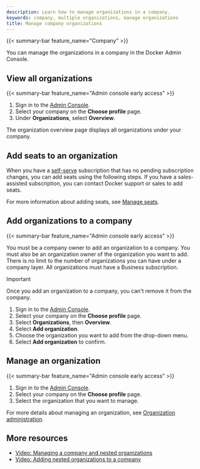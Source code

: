 ```yaml
---
description: Learn how to manage organizations in a company.
keywords: company, multiple organizations, manage organizations
title: Manage company organizations
---
```


{{< summary-bar feature_name="Company" >}}

You can manage the organizations in a company in the Docker Admin Console.

## View all organizations

{{< summary-bar feature_name="Admin console early access" >}}

1. Sign in to the [Admin Console](https://admin.docker.com).
2. Select your company on the **Choose profile** page.
3. Under **Organizations**, select **Overview**.

The organization overview page displays all organizations under your company.

## Add seats to an organization

When you have a [self-serve](../../subscription/details.md#self-serve) subscription that has no pending subscription changes, you can add seats using the following steps. If you have a sales-assisted subscription, you can contact Docker support or sales to add seats.

For more information about adding seats, see [Manage seats](/manuals/subscription/manage-seats.md#add-seats).

## Add organizations to a company

{{< summary-bar feature_name="Admin console early access" >}}

You must be a company owner to add an organization to a company. You must also be an organization owner of the organization you want to add. There is no limit to the number of organizations you can have under a company layer. All organizations must have a Business subscription.

> [!IMPORTANT]
>
> Once you add an organization to a company, you can't remove it from the company.

1. Sign in to the [Admin Console](https://admin.docker.com).
2. Select your company on the **Choose profile** page.
3. Select **Organizations**, then **Overview**.
4. Select **Add organization**.
5. Choose the organization you want to add from the drop-down menu.
6. Select **Add organization** to confirm.

## Manage an organization

{{< summary-bar feature_name="Admin console early access" >}}

1. Sign in to the [Admin Console](https://admin.docker.com).
2. Select your company on the **Choose profile** page.
3. Select the organization that you want to manage.

For more details about managing an organization, see [Organization administration](../organization/_index.md).

## More resources

- [Video: Managing a company and nested organizations](https://youtu.be/XZ5_i6qiKho?feature=shared&t=229)
- [Video: Adding nested organizations to a company](https://youtu.be/XZ5_i6qiKho?feature=shared&t=454)

